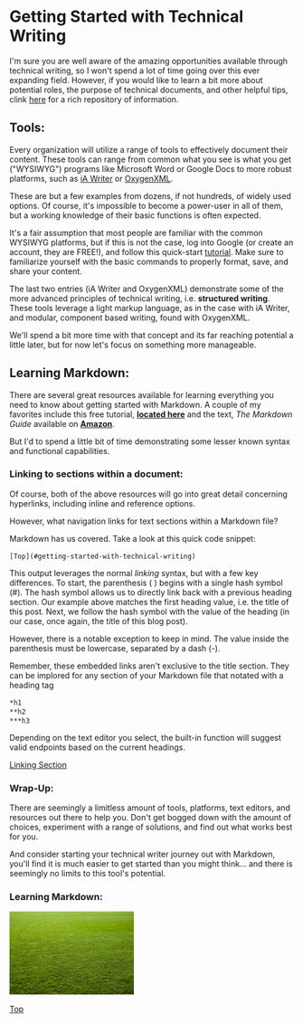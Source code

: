 # Getting Started with Technical Writing

I'm sure you are well aware of the amazing opportunities available through technical writing, so I won't spend a lot of time going over this ever expanding field. However, if you would like to learn a bit more about potential roles, the purpose of technical documents, and other helpful tips, clink [here](https://idratherbewriting.com/) for a rich repository of information.  

## Tools:

Every organization will utilize a range of tools to effectively document their content. These tools can range from common what you see is what you get ("WYSIWYG") programs like Microsoft Word or Google Docs to more robust platforms, such as [iA Writer](https://ia.net/writer) or [OxygenXML](https://www.oxygenxml.com/).  

These are but a few examples from dozens, if not hundreds, of widely used options. Of course, it's impossible to become a power-user in all of them, but a working knowledge of their basic functions is often expected.  

It's a fair assumption that most people are familiar with the common WYSIWYG platforms, but if this is not the case, log into Google (or create an account, they are FREE!), and follow this quick-start [tutorial](https://support.google.com/docs/answer/7068618?hl=en&co=GENIE.Platform%3DDesktop&oco=0). Make sure to familiarize yourself with the basic commands to properly format, save, and share your content. 

The last two entries (iA Writer and OxygenXML) demonstrate some of the more advanced principles of technical writing, i.e. **structured writing**. These tools leverage a light markup language, as in the case with iA Writer, and modular, component based writing, found with OxygenXML.  

We'll spend a bit more time with that concept and its far reaching potential a little later, but for now let's focus on something more manageable.

## Learning Markdown:

There are several great resources available for learning everything you need to know about getting started with Markdown. A couple of my favorites include this free tutorial, [**located here**](https://www.markdowntutorial.com/lesson/1/) and the text, *The Markdown Guide* available on [**Amazon**](https://www.amazon.com/Markdown-Guide-Matt-Cone-ebook/dp/B07G7JB641/ref=sr_1_1?crid=V3PPDG97Z61J&keywords=markdown+guide&qid=1678321060&sprefix=markdown+guid%2Caps%2C183&sr=8-1). 

But I'd to spend a little bit of time demonstrating some lesser known syntax and functional capabilities.

### Linking to sections within a document: 
Of course, both of the above resources will go into great detail concerning hyperlinks, including inline and reference options. 

However, what navigation links for text sections within a Markdown file?

Markdown has us covered. Take a look at this quick code snippet:

~~~ 
[Top](#getting-started-with-technical-writing)
~~~

This output leverages the normal *linking* syntax, but with a few key differences. To start, the parenthesis ( ) begins with a single hash symbol (#). The hash symbol allows us to directly link back with a previous heading section. Our example above matches the first heading value, i.e. the title of this post. Next, we follow the hash symbol with the value of the heading (in our case, once again, the title of this blog post).

However, there is a notable exception to keep in mind. The value inside the parenthesis must be lowercase, separated by a dash (-).

Remember, these embedded links aren't exclusive to the title section. They can be implored for any section of your Markdown file that notated with a heading tag

~~~
*h1
**h2
***h3 
~~~

Depending on the text editor you select, the built-in function will suggest valid endpoints based on the current headings. 

[Linking Section](#linking-to-sections-within-a-document)

### Wrap-Up: 
There are seemingly a limitless amount of tools, platforms, text editors, and resources out there to help you. Don't get bogged down with the amount of choices, experiment with a range of solutions, and find out what works best for you.

And consider starting your technical writer journey out with Markdown, you'll find it is much easier to get started than you might think... and there is seemingly no limits to this tool's potential. 
### Learning Markdown:

![Image](https://raw.githubusercontent.com/grassLEE/grassleeblog/main/images/grass.jpg)

[Top](#getting-started-with-technical-writing)
